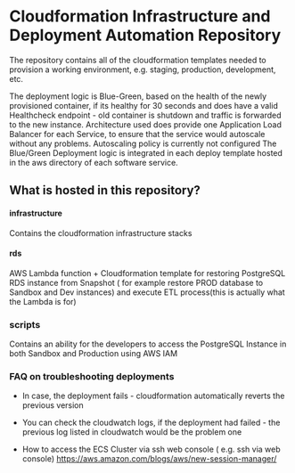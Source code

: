 # Cloudformation Infrastructure and Deployment Automation Repository

The repository contains all of the cloudformation templates needed to provision
a working environment, e.g. staging, production, development, etc.

The deployment logic is Blue-Green, based on the health of the newly provisioned container, if its healthy for 30 seconds and does have a valid Healthcheck endpoint - old container is shutdown and traffic is forwarded to the new instance.
Architecture used does provide one Application Load Balancer for each Service, to ensure that the service would autoscale without any problems. Autoscaling policy is currently not configured
The Blue/Green Deployment logic is integrated in each deploy template hosted in the aws directory of each software service.

## What is hosted in this repository?
#### **infrastructure**
Contains the cloudformation infrastructure stacks
#### **rds**
AWS Lambda function + Cloudformation template for restoring PostgreSQL RDS instance from Snapshot ( for example restore PROD database to Sandbox and Dev instances) and execute ETL process(this is actually what the Lambda is for)
### **scripts**
Contains an ability for the developers to access the PostgreSQL Instance in both Sandbox and Production using AWS IAM 

### FAQ on troubleshooting deployments

* In case, the deployment fails -  cloudformation automatically reverts the previous version

* You can check the cloudwatch logs, if the deployment had failed - the previous log listed in cloudwatch would be the problem one

* How to access the ECS Cluster via ssh web console ( e.g. ssh via web console) https://aws.amazon.com/blogs/aws/new-session-manager/
